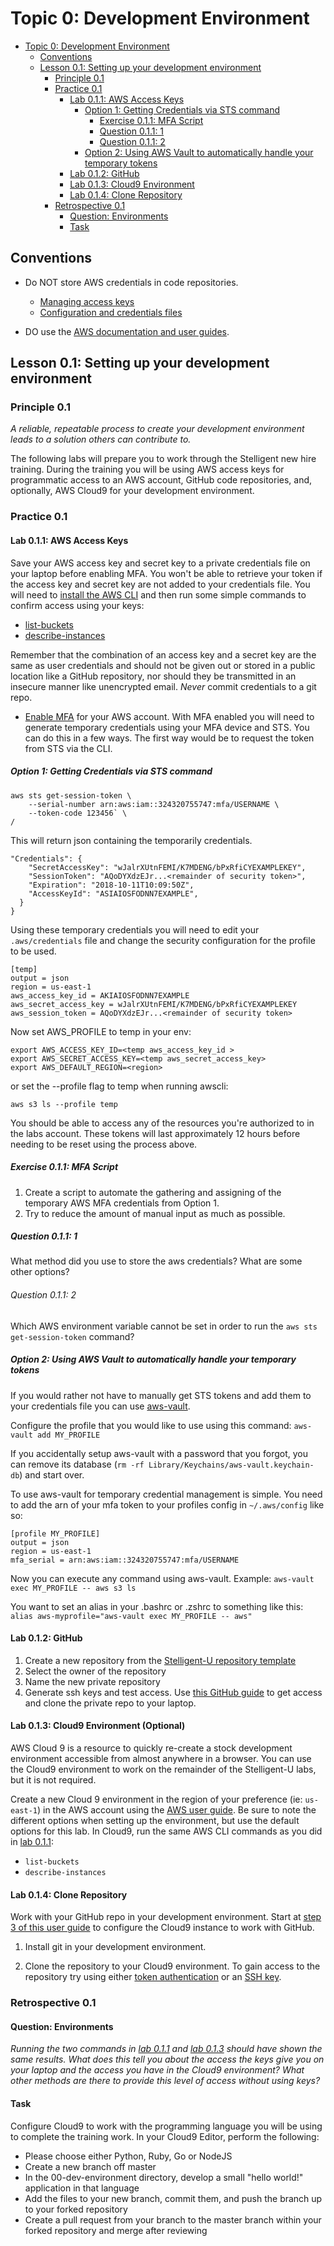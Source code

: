 # Topic 0: Development Environment

<!-- TOC -->

- [Topic 0: Development Environment](#topic-0-development-environment)
  - [Conventions](#conventions)
  - [Lesson 0.1: Setting up your development environment](#lesson-01-setting-up-your-development-environment)
    - [Principle 0.1](#principle-01)
    - [Practice 0.1](#practice-01)
      - [Lab 0.1.1: AWS Access Keys](#lab-011-aws-access-keys)
        - [Option 1: Getting Credentials via STS command](#option-1-getting-credentials-via-sts-command)
          - [Exercise 0.1.1: MFA Script](#exercise-011-mfa-script)
          - [Question 0.1.1: 1](#question-011-1)
          - [Question 0.1.1: 2](#question-011-2)
        - [Option 2: Using AWS Vault to automatically handle your temporary tokens](#option-2-using-aws-vault-to-automatically-handle-your-temporary-tokens)
      - [Lab 0.1.2: GitHub](#lab-012-github)
      - [Lab 0.1.3: Cloud9 Environment](#lab-013-cloud9-environment)
      - [Lab 0.1.4: Clone Repository](#lab-014-clone-repository)
    - [Retrospective 0.1](#retrospective-01)
      - [Question: Environments](#question-environments)
      - [Task](#task)

<!-- /TOC -->

## Conventions

- Do NOT store AWS credentials in code repositories.
  - [Managing access keys](https://docs.aws.amazon.com/general/latest/gr/aws-access-keys-best-practices.html)
  - [Configuration and credentials files](https://docs.aws.amazon.com/cli/latest/userguide/cli-config-files.html)

- DO use the [AWS documentation and user guides](https://aws.amazon.com/documentation/).

## Lesson 0.1: Setting up your development environment

### Principle 0.1

*A reliable, repeatable process to create your development environment
leads to a solution others can contribute to.*

The following labs will prepare you to work through the Stelligent
new hire training. During the training you
will be using AWS access keys for programmatic access to an AWS account,
GitHub code repositories, and, optionally, AWS Cloud9 for your development environment.

### Practice 0.1

#### Lab 0.1.1: AWS Access Keys

Save your AWS access key and secret key to a private credentials file on your laptop before enabling
MFA.  You won't be able to retrieve your token if the access key and secret key are not added to your
credentials file. You will need to [install the AWS CLI](https://docs.aws.amazon.com/cli/latest/userguide/cli-chap-welcome.html)
and then run some simple commands to confirm access using your keys:

- [list-buckets](https://awscli.amazonaws.com/v2/documentation/api/latest/reference/s3api/list-buckets.html)
- [describe-instances](https://awscli.amazonaws.com/v2/documentation/api/latest/reference/ec2/describe-instances.html)

Remember that the combination of an access key and a secret key are
the same as user credentials and should not be given out or stored
in a public location like a GitHub repository, nor should they be
transmitted in an insecure manner like unencrypted email.
*Never* commit credentials to a git repo.

- [Enable MFA](https://docs.aws.amazon.com/IAM/latest/UserGuide/id_credentials_mfa_enable_virtual.html)
  for your AWS account. With MFA enabled you will need to generate temporary
  credentials using your MFA device and STS. You can do this in a few
  ways. The first way would be to request the token from STS via the CLI.

##### Option 1: Getting Credentials via STS command

```shell
aws sts get-session-token \
    --serial-number arn:aws:iam::324320755747:mfa/USERNAME \
    --token-code 123456` \
/
```

This will return json containing the temporarily credentials.

```shell
"Credentials": {
    "SecretAccessKey": "wJalrXUtnFEMI/K7MDENG/bPxRfiCYEXAMPLEKEY",
    "SessionToken": "AQoDYXdzEJr...<remainder of security token>",
    "Expiration": "2018-10-11T10:09:50Z",
    "AccessKeyId": "ASIAIOSFODNN7EXAMPLE",
  }
}
```

Using these temporary credentials you will need to edit your `.aws/credentials`
file and change the security configuration for the profile to be used.

```shell
[temp]
output = json
region = us-east-1
aws_access_key_id = AKIAIOSFODNN7EXAMPLE
aws_secret_access_key = wJalrXUtnFEMI/K7MDENG/bPxRfiCYEXAMPLEKEY
aws_session_token = AQoDYXdzEJr...<remainder of security token>
```

Now set AWS_PROFILE to temp in your env:

```shell
export AWS_ACCESS_KEY_ID=<temp aws_access_key_id >
export AWS_SECRET_ACCESS_KEY=<temp aws_secret_access_key>
export AWS_DEFAULT_REGION=<region>
```

or set the --profile flag to temp when
running awscli:

```shell
aws s3 ls --profile temp
```

You should be able to access any of the resources you're
authorized to in the labs account. These tokens will last approximately
12 hours before needing to be reset using the process above.

##### Exercise 0.1.1: MFA Script

1. Create a script to automate the gathering and assigning of the temporary
  AWS MFA credentials from Option 1.
1. Try to reduce the amount of manual input as much as possible.

##### Question 0.1.1: 1

What method did you use to store the aws credentials?  What are some other
options?

###### Question 0.1.1: 2

Which AWS environment variable cannot be set in order to run the
`aws sts get-session-token` command?

##### Option 2: Using AWS Vault to automatically handle your temporary tokens

If you would rather not have to manually get STS tokens and add them to your
credentials file you can use [aws-vault](https://github.com/99designs/aws-vault).

Configure the profile that you would like to use using this command:
`aws-vault add MY_PROFILE`

If you accidentally setup aws-vault with a password that you forgot,
you can remove its database (`rm -rf Library/Keychains/aws-vault.keychain-db`)
and start over.

To use aws-vault for temporary credential management is simple. You need to add
the arn of your mfa token to your profiles config in `~/.aws/config` like so:

```shell
[profile MY_PROFILE]
output = json
region = us-east-1
mfa_serial = arn:aws:iam::324320755747:mfa/USERNAME
```

Now you can execute any command using aws-vault. Example:
`aws-vault exec MY_PROFILE -- aws s3 ls`

You want to set an alias in your .bashrc or .zshrc to something like this:
`alias aws-myprofile="aws-vault exec MY_PROFILE -- aws"`

#### Lab 0.1.2: GitHub

1. Create a new repository from the [Stelligent-U repository template](https://github.com/stelligent/stelligent-u/generate)
1. Select the owner of the repository
1. Name the new private repository
1. Generate ssh keys and
  test access. Use [this GitHub guide](https://help.github.com/articles/connecting-to-github-with-ssh/)
  to get access and clone the private repo to your laptop.

#### Lab 0.1.3: Cloud9 Environment (Optional)

AWS Cloud 9 is a resource to quickly re-create a stock development
environment accessible from almost anywhere in a browser. You can use
the Cloud9 environment to work on the remainder of the Stelligent-U
labs, but it is not required.

Create a new Cloud 9 environment in the region of your preference
(ie: `us-east-1`) in the AWS account using the [AWS user guide](https://docs.aws.amazon.com/cloud9/latest/user-guide/welcome.html).
Be sure to note the different options when setting up the environment,
but use the default options for this lab. In Cloud9, run the same AWS
CLI commands as you did in [lab 0.1.1](#lab-011-aws-access-keys):

- `list-buckets`
- `describe-instances`

#### Lab 0.1.4: Clone Repository

Work with your GitHub repo in your development environment. Start
at [step 3 of this user guide](https://docs.aws.amazon.com/cloud9/latest/user-guide/sample-github.html#sample-github-install-git)
to configure the Cloud9 instance to work with GitHub.

1. Install git in your development environment.

1. Clone the repository to your Cloud9 environment. To gain
   access to the repository try using either
   [token authentication](https://help.github.com/articles/creating-a-personal-access-token-for-the-command-line/)
   or an [SSH key](https://help.github.com/articles/connecting-to-github-with-ssh/).

### Retrospective 0.1

#### Question: Environments

_Running the two commands in [lab 0.1.1](#lab-011-aws-access-keys) and
[lab 0.1.3](#lab-013-cloud9-environment) should have shown the same
results. What does this tell you about the access the keys give you on
your laptop and the access you have in the Cloud9 environment? What
other methods are there to provide this level of access without using
keys?_

#### Task

Configure Cloud9 to work with the programming language you will be using
to complete the training work. In your Cloud9 Editor, perform the following:

- Please choose either Python, Ruby, Go or NodeJS
- Create a new branch off master
- In the 00-dev-environment directory, develop a small "hello world!"
  application in that language
- Add the files to your new branch, commit them, and push the branch up to
  your forked repository
- Create a pull request from your branch to the master branch within your forked
  repository and merge after reviewing

